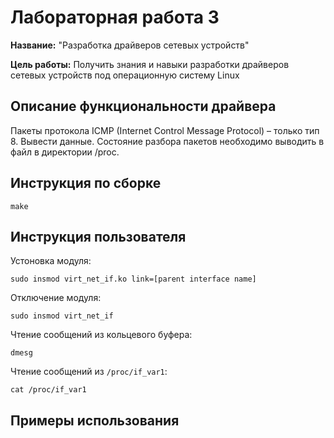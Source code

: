 # Лабораторная работа 3

**Название:** "Разработка драйверов сетевых устройств"

**Цель работы:**  Получить знания и навыки разработки драйверов сетевых устройств под операционную систему Linux

## Описание функциональности драйвера

Пакеты протокола ICMP (Internet Control Message Protocol) – только тип 8. Вывести данные. 
Состояние разбора пакетов необходимо выводить в файл в директории /proc.

## Инструкция по сборке

`make`

## Инструкция пользователя

Устоновка модуля:

`sudo insmod virt_net_if.ko link=[parent interface name]`

Отключение модуля:

`sudo insmod virt_net_if`

Чтение сообщений из кольцевого буфера:

`dmesg`

Чтение сообщений из `/proc/if_var1`:

`cat /proc/if_var1`


## Примеры использования


